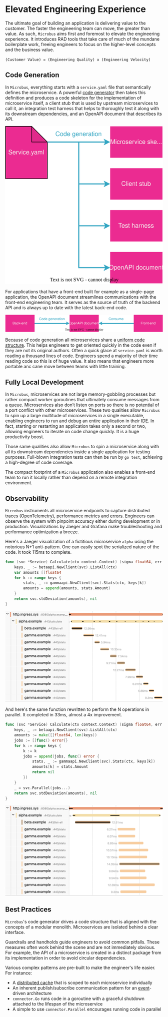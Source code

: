 # Elevated Engineering Experience

The ultimate goal of building an application is delivering value to the customer. The faster the engineering team can move, the greater than value. As such, `Microbus` aims first and foremost to elevate the engineering experience. It introduces RAD tools that take care of much of the mundane boilerplate work, freeing engineers to focus on the higher-level concepts and the business value. 

`(Customer Value) = (Engineering Quality) x (Engineering Velocity)`

## Code Generation

In `Microbus`, everything starts with a `service.yaml` file that semantically defines the microservice. A powerful [code generator](../blocks/codegen.md) then takes this definition and produces a code skeleton for the implementation of microservice itself, a client stub that is used by upstream microservices to call it, an integration test harness that helps to thoroughly test it along with its downstream dependencies, and an OpenAPI document that describes its API.

<img src="./eee-1.drawio.svg">
<p>

For applications that have a front-end built for example as a single-page application, the OpenAPI document streamlines communications with the front-end engineering team. It serves as the source of truth of the backend API and is always up to date with the latest back-end code.

<img src="./eee-2.drawio.svg">
<p>

Because of code generation all microservices share a [uniform code structure](../blocks/uniform-code.md). This helps engineers to get oriented quickly in the code even if they are not its original authors. Often a quick glace at `service.yaml` is worth reading a thousand lines of code. Engineers spend a majority of their time reading code so this is of huge value. It also means that engineers more portable anc cane move between teams with little training.

## Fully Local Development

In `Microbus`, microservices are not large memory-gobbling processes but rather compact worker goroutines that ultimately consume messages from a queue. Microservices also don’t listen on ports so there is no potential of a port conflict with other microservices. These two qualities allow `Microbus` to spin up a large multitude of microservices in a single executable, enabling engineers to run and debug an entire application in their IDE. In fact, starting or restarting an application takes only a second or two, allowing engineers to iterate on code change quickly. It is a huge productivity boost.

Those same qualities also allow `Microbus` to spin a microservice along with all its downstream dependencies inside a single application for testing purposes. Full-blown integration tests can then be run by `go test`, achieving a high-degree of code coverage.

The compact footprint of a `Microbus` application also enables a front-end team to run it locally rather than depend on a remote integration environment.

## Observability

`Microbus` instruments all microservice endpoints to capture distributed traces (OpenTelemetry), performance metrics and [errors](../blocks/error-capture.md). Engineers can observe the system with pinpoint accuracy either during development or in production. Visualizations by Jaeger and Grafana make troubleshooting and performance optimization a breeze.

Here's a Jaeger visualization of a fictitious microservice `alpha` using the notorious N+1 anti-pattern. One can easily spot the serialized nature of the code. It took 115ms to complete.

```go
func (svc *Service) Calculate(ctx context.Context) (sigma float64, err error) {
	keys, _ := betaapi.NewClient(svc).ListAll(ctx)
	var amounts []float64
	for k := range keys {
		stats, _ := gammaapi.NewClient(svc).Stats(ctx, keys[k])
		amounts = append(amounts, stats.Amount)
	}
	return svc.stdDeviation(amounts), nil
}
```

<img src="./eee-3.png" width="658">
<p>

And here's the same function rewritten to perform the N operations in parallel. It completed in 33ms, almost a 4x improvement.

```go
func (svc *Service) Calculate(ctx context.Context) (sigma float64, err error) {
	keys, _ := betaapi.NewClient(svc).ListAll(ctx)
	amounts := make([]float64, len(keys))
	jobs := []func() error{}
	for k := range keys {
		k := k
		jobs = append(jobs, func() error {
			stats, _ := gammaapi.NewClient(svc).Stats(ctx, keys[k])
			amounts[k] = stats.Amount
			return nil
		})
	}
	_ = svc.Parallel(jobs...)
	return svc.stdDeviation(amounts), nil
}
```

<img src="./eee-4.png" width="658">
<p>

## Best Practices

`Microbus`'s code generator drives a code structure that is aligned with the concepts of a modular monolith. Microservices are isolated behind a clear interface.

Guardrails and handholds guide engineers to avoid common pitfalls. These measures often work behind the scene and are not immediately obvious. For example, the API of a microservice is created in a distinct package from its implementation in order to avoid circular dependencies.

Various complex patterns are pre-built to make the engineer's life easier. For instance:

* A [distributed cache](../blocks/distrib-cache.md) that is scoped to each microservice individually 
* An inherent publish/subscribe communication pattern for an [event](../blocks/events.md)-driven architecture
* `connector.Go` runs code in a goroutine with a graceful shutdown attached to the lifespan of the microservice
* A simple to use `connector.Parallel` encourages running code in parallel
